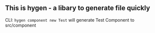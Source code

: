 ## This is hygen - a libary to generate file quickly

CLI: `hygen component new Test` will generate Test Component to src/component